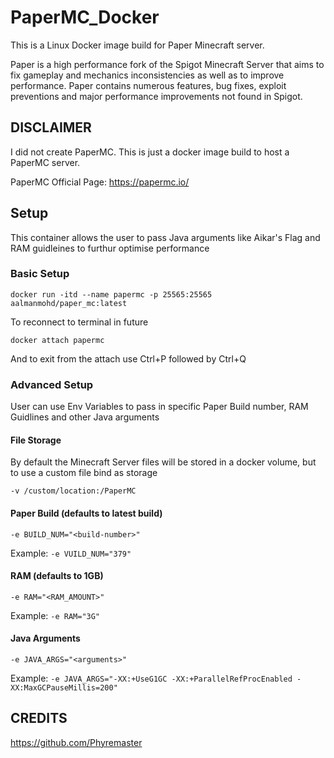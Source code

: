 # PaperMC_Docker

This is a Linux Docker image build for Paper Minecraft server.

Paper is a high performance fork of the Spigot Minecraft Server that aims to fix gameplay and mechanics inconsistencies as well as to improve performance. Paper contains numerous features, bug fixes, exploit preventions and major performance improvements not found in Spigot.

## DISCLAIMER
I did not create PaperMC. This is just a docker image build to host a PaperMC server.

PaperMC Official Page: https://papermc.io/

## Setup

This container allows the user to pass Java arguments like Aikar's Flag and RAM guidleines to furthur optimise performance

### Basic Setup

```docker run -itd --name papermc -p 25565:25565 aalmanmohd/paper_mc:latest```

To reconnect to terminal in future

```docker attach papermc```

And to exit from the attach use Ctrl+P followed by Ctrl+Q

### Advanced Setup

User can use Env Variables to pass in specific Paper Build number, RAM Guidlines and other Java arguments

#### File Storage

By default the Minecraft Server files will be stored in a docker volume, but to use a custom file bind as storage

```-v /custom/location:/PaperMC```


#### Paper Build (defaults to latest build)

```-e BUILD_NUM="<build-number>"```

Example:
```-e VUILD_NUM="379"```

#### RAM (defaults to 1GB)

```-e RAM="<RAM_AMOUNT>"```

Example:
```-e RAM="3G"```

#### Java Arguments

```-e JAVA_ARGS="<arguments>"```

Example:
```-e JAVA_ARGS="-XX:+UseG1GC -XX:+ParallelRefProcEnabled -XX:MaxGCPauseMillis=200"```


## CREDITS

https://github.com/Phyremaster
